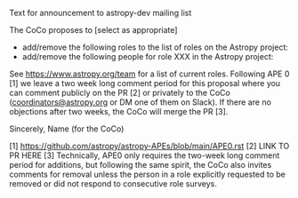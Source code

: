 Text for announcement to astropy-dev mailing list

The CoCo proposes to [select as appropriate]
- add/remove the following roles to the list of roles on the Astropy project:
- add/remove the following people for role XXX in the Astropy project:

See https://www.astropy.org/team for a list of current roles. Following APE 0 [1] we leave a two week long comment period for this proposal where you can comment publicly on the PR [2] or privately to the CoCo (coordinators@astropy.org or DM one of them on Slack). If there are no objections after two weeks, the CoCo will merge the PR [3].

Sincerely,
Name
(for the CoCo)

[1] https://github.com/astropy/astropy-APEs/blob/main/APE0.rst
[2] LINK TO PR HERE
[3] Technically, APE0 only requires the two-week long comment period for additions, but following the same spirit, the CoCo also invites comments for removal unless the person in a role explicitly requested to be removed or did not respond to consecutive role surveys.
